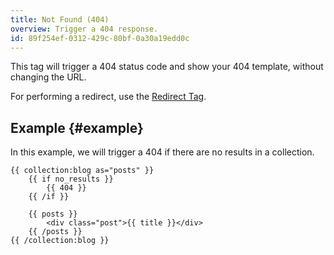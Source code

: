 ```yaml
---
title: Not Found (404)
overview: Trigger a 404 response.
id: 89f254ef-0312-429c-80bf-0a30a19edd0c
---
```

This tag will trigger a 404 status code and show your 404 template, without changing the URL.

For performing a redirect, use the [Redirect Tag][redirect_tag].

## Example {#example}

In this example, we will trigger a 404 if there are no results in a collection.

```
{{ collection:blog as="posts" }}
    {{ if no_results }}
        {{ 404 }}
    {{ /if }}

    {{ posts }}
        <div class="post">{{ title }}</div>
    {{ /posts }}
{{ /collection:blog }}
```

[redirect_tag]: /tags/redirect
